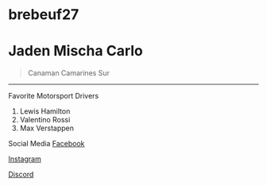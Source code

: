 # brebeuf27
# Jaden Mischa Carlo
> Canaman Camarines Sur
- - -
Favorite Motorsport Drivers
1. Lewis Hamilton
2. Valentino Rossi
3. Max Verstappen

Social Media
[Facebook](https://www.facebook.com/jadenmischacarlo.matias.79)

[Instagram](https://www.instagram.com/71_1.11?igsh=MTh2ZWF5MDZsY3VqMA==)

[Discord](ihateyou10)

